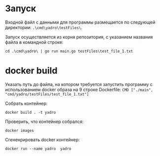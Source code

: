 # Запуск
Входной файл с данными для программы размещается по следующей директории: ```.\cmd\yadro\testFiles\```.

Запуск осуществляется из корня репозитория, с указанием названия файла в командной строке:
```
cd .\cmd\yadro\ | go run main.go testFiles\test_file_1.txt
```
# docker build
Указать путь до файла, на котором требуется запустить программу с использованием docker образа на 9 строке Dockerfile: ```CMD ["./main", "cmd/yadro/testFiles/test_file_1.txt"]``` 

Собрать контейнер:
```
docker build . -t yadro 
```
Проверить, что контейнер собрался:
```
docker images  
```
Сгененрировать docker контейнер:
```
docker run --name yadro  yadro 
```
